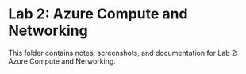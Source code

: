 # Lab 2: Azure Compute and Networking
This folder contains notes, screenshots, and documentation for Lab 2: Azure Compute and Networking.
